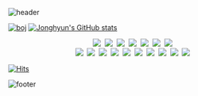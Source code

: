 ![header](https://capsule-render.vercel.app/api?type=waving&height=300&section=header&text=BackendDeveloper&fontColor=ffffff&color=gradient)
  
[![boj](http://mazassumnida.wtf/api/v2/generate_badge?boj=kjh3141)](https://solved.ac/kjh3141)
[![Jonghyun's GitHub stats](https://github-readme-stats.vercel.app/api?username=root-kjh)](https://github.com/anuraghazra/github-readme-stats)

<p align="center">
<img src="https://img.shields.io/badge/Spring-6DB33F?style=flat-square&logo=Spring&logoColor=white"/>&nbsp 
<img src="https://img.shields.io/badge/SpringBoot-6DB33F?style=flat-square&logo=Spring&logoColor=white"/>&nbsp 
<img src="https://img.shields.io/badge/Django-092E20?style=flat-square&logo=Django&logoColor=white"/>&nbsp 
<img src="https://img.shields.io/badge/Ruby on Rails-CC0000?style=flat-square&logo=Ruby%20on%20Rails&logoColor=white"/>&nbsp
<img src="https://img.shields.io/badge/React-61DAFB?style=flat-square&logo=React&logoColor=white"/>&nbsp
<img src="https://img.shields.io/badge/Mysql-E6B91E?style=flat-square&logo=MySql&logoColor=white"/>&nbsp 
<img src="https://img.shields.io/badge/MongoDB-47A248?style=flat-square&logo=MongoDB&logoColor=white"/>&nbsp
<br>
<img src="https://img.shields.io/badge/Ruby-810000?style=flat-square&logo=Ruby&logoColor=white"/>&nbsp 
<img src="https://img.shields.io/badge/Python-3766AB?style=flat-square&logo=Python&logoColor=white"/>&nbsp
<img src="https://img.shields.io/badge/Javascript-f0c929?style=flat-square&logo=Javascript&logoColor=white"/>&nbsp
<img src="https://img.shields.io/badge/Java-007396?style=flat-square&logo=Java&logoColor=white"/>&nbsp
<img src="https://img.shields.io/badge/PHP-777BB4?style=flat-square&logo=PHP&logoColor=white"/>&nbsp 
<img src="https://img.shields.io/badge/C-A8B9CC?style=flat-square&logo=C&logoColor=white"/>&nbsp 
<img src="https://img.shields.io/badge/Assembly-ff005c?style=flat-square&logoColor=white"/>&nbsp 
<img src="https://img.shields.io/badge/HTML5-E34F26?style=flat-square&logo=HTML5&logoColor=white"/>&nbsp 
<img src="https://img.shields.io/badge/CSS3-1572B6?style=flat-square&logo=CSS3&logoColor=white"/>&nbsp 
<img src="https://img.shields.io/badge/TypeScript-0076C6?style=flat-square&logo=Typescript&logoColor=white"/>&nbsp 
</p>

[![Hits](https://hits.seeyoufarm.com/api/count/incr/badge.svg?url=https%3A%2F%2Fgithub.com%2FRoot-kjh)](https://hits.seeyoufarm.com)

![footer](https://capsule-render.vercel.app/api?type=waving&height=300&section=footer&color=gradient)
